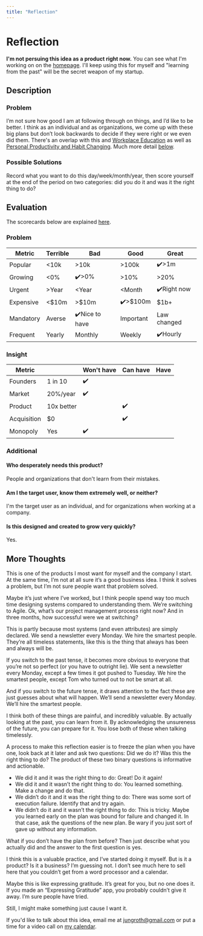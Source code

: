 ```yaml
---
title: "Reflection"
---
```

# Reflection
**I'm not persuing this idea as a product right now.** You can see what I'm working on on the [homepage](/). I'll keep using this for myself and "learning from the past" will be the secret weapon of my startup.
## Description
### Problem
I’m not sure how good I am at following through on things, and I’d like to be better. I think as an individual and as organizations, we come up with these big plans but don’t look backwards to decide if they were right or we even did them. There's an overlap with this and [Workplace Education](/ideas/workplace-education) as well as [Personal Productivity and Habit Changing](/ideas/personal-productivity-and-habit-changing). Much more detail [below](#more-thoughts).

### Possible Solutions
Record what you want to do this day/week/month/year, then score yourself at the end of the period on two categories: did you do it and was it the right thing to do?

## Evaluation
The scorecards below are explained [here](/scorecards-explained).
### Problem
|  Metric   | Terrible | Bad        | Good        | Great        |
| --------- | ------ | ------------ | --------- | ----------- |
| Popular   | <10k   | >10k         | >100k     | ✔️>1m         |
| Growing   | <0%    | ✔️>0%          | >10%      | >20%         |
| Urgent    | >Year  | <Year        | <Month    | ✔️Right now   |
| Expensive | <$10m  | >$10m        | ✔️>$100m    | $1b+        |
| Mandatory | Averse | ✔️Nice to have | Important | Law changed |
| Frequent  | Yearly | Monthly      | Weekly    | ✔️Hourly      |

### Insight
|   Metric    |            | Won't have | Can have | Have |
| ----------- | ---------- | ---------- | -------- | ---- |
| Founders    | 1 in 10    |      ✔️      |          |      |
| Market      | 20%/year   |       ✔️     |          |      |
| Product     | 10x better |            |    ✔️      |      |
| Acquisition | $0         |            |    ✔️      |      |
| Monopoly    | Yes        |     ✔️       |          |      |

### Additional
#### Who desperately needs this product?
People and organizations that don't learn from their mistakes.

#### Am I the target user, know them extremely well, or neither?
I'm the target user as an individual, and for organizations when working at a company.

#### Is this designed and created to grow very quickly?
Yes.

## More Thoughts
This is one of the products I most want for myself and the company I start. At the same time, I’m not at all sure it’s a good business idea. I think it solves a problem, but I’m not sure people want that problem solved.

Maybe it’s just where I’ve worked, but I think people spend way too much time designing systems compared to understanding them. We’re switching to Agile. Ok, what’s our project management process right now? And in three months, how successful were we at switching?

This is partly because most systems (and even attributes) are simply declared. We send a newsletter every Monday. We hire the smartest people. They’re all timeless statements, like this is the thing that always has been and always will be.

If you switch to the past tense, it becomes more obvious to everyone that you’re not so perfect (or you have to outright lie). We sent a newsletter every Monday, except a few times it got pushed to Tuesday. We hire the smartest people, except Tom who turned out to not be smart at all.

And if you switch to the future tense, it draws attention to the fact these are just guesses about what will happen. We’ll send a newsletter every Monday. We’ll hire the smartest people.

I think both of these things are painful, and incredibly valuable. By actually looking at the past, you can learn from it. By acknowledging the unsureness of the future, you can prepare for it. You lose both of these when talking timelessly.

A process to make this reflection easier is to freeze the plan when you have one, look back at it later and ask two questions: Did we do it? Was this the right thing to do? The product of these two binary questions is informative and actionable.

 * We did it and it was the right thing to do: Great! Do it again!
 * We did it and it wasn’t the right thing to do: You learned something. Make a change and do that.
 * We didn’t do it and it was the right thing to do: There was some sort of execution failure. Identify that and try again.
 * We didn’t do it and it wasn’t the right thing to do: This is tricky. Maybe you learned early on the plan was bound for failure and changed it. In that case, ask the questions of the new plan. Be wary if you just sort of gave up without any information.

What if you don’t have the plan from before? Then just describe what you actually did and the answer to the first question is yes.

I think this is a valuable practice, and I’ve started doing it myself. But is it a product? Is it a business? I’m guessing not. I don’t see much here to sell here that you couldn’t get from a word processor and a calendar. 

Maybe this is like expressing gratitude. It’s great for you, but no one does it. If you made an “Expressing Gratitude” app, you probably couldn’t give it away. I’m sure people have tried.

Still, I might make something just cause I want it.

If you'd like to talk about this idea, email me at [jungroth@gmail.com](mailto:jungroth@gmail.com) or put a time for a video call on [my calendar](https://calendly.com/travisjungroth/chat).
